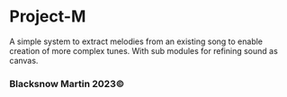 # Project-M
A simple system to extract melodies from an existing song to enable creation of more complex tunes.
With sub modules for refining sound as canvas.

### Blacksnow Martin 2023©
